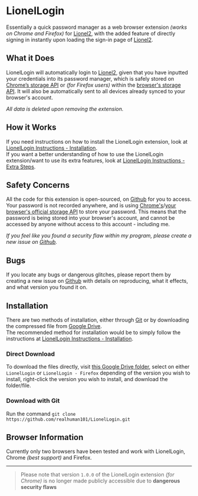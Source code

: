 # LionelLogin
Essentially a quick password manager as a web browser extension *(works on Chrome and Firefox)* for [Lionel2](lionel2.kgv.edu.hk/), with the added feature of directly signing in instantly upon loading the sign-in page of [Lionel2](lionel2.kgv.edu.hk/).  

## What it Does
LionelLogin will automatically login to [Lionel2](lionel2.kgv.edu.hk/), given that you have inputted your credentials into its password manager, which is safely stored on [Chrome’s storage API](https://developer.chrome.com/docs/extensions/reference/storage/) or *(for Firefox users)* within the [browser's storage API](https://developer.mozilla.org/en-US/docs/Mozilla/Add-ons/WebExtensions/API/storage). It will also be automatically sent to all devices already synced to your browser's account.  
  
*All data is deleted upon removing the extension.*

## How it Works
If you need instructions on how to install the LionelLogin extension, look at [LionelLogin Instructions - Installation](https://docs.google.com/presentation/d/1VIXn9FJb83H6CQwr-JYIFJgz-z2UQoDg9Y4QCHWtGL0/edit?usp=sharing).  
If you want a better understanding of how to use the LionelLogin extension/want to use its extra features, look at [LionelLogin Instructions - Extra Steps](https://docs.google.com/presentation/d/1zxJBjksXeMD_YpHr4Lra-ENlIJDXK2RNx7RqnclwwDQ/edit?usp=sharing).

## Safety Concerns
All the code for this extension is open-sourced, on [Github](https://github.com/realhuman101/LionelLogin) for you to access.  
Your password is not recorded anywhere, and is using [Chrome's](https://developer.mozilla.org/en-US/docs/Mozilla/Add-ons/WebExtensions/API/storage)/[your browser's official storage API](https://developer.chrome.com/docs/extensions/reference/storage/) to store your password. This means that the password is being stored into your browser's account, and cannot be accessed by anyone without access to this account - including me.  
  
*If you feel like you found a security flaw within my program, please create a new issue on [Github](https://github.com/realhuman101/LionelLogin/issues/new).*

## Bugs
If you locate any bugs or dangerous glitches, please report them by creating a new issue on [Github](https://github.com/realhuman101/LionelLogin/issues/new) with details on reproducing, what it effects, and what version you found it on. 

## Installation
There are two methods of installation, either through [Git](https://github.com/realhuman101/LionelLogin#download-with-git) or by downloading the compressed file from [Google Drive](https://github.com/realhuman101/LionelLogin#direct-download).  
The recommended method for installation would be to simply follow the instructions at [LionelLogin Instructions - Installation](https://docs.google.com/presentation/d/1VIXn9FJb83H6CQwr-JYIFJgz-z2UQoDg9Y4QCHWtGL0/edit?usp=sharing). 

### Direct Download
To download the files directly, visit [this Google Drive folder](https://drive.google.com/drive/folders/1ALK145-sYK2wC3_ZUd23aYMAhC6JSG3O?usp=sharing), select on either `LionelLogin` or `LionelLogin - Firefox` depending of the version you wish to install, right-click the version you wish to install, and download the folder/file.
### Download with Git
Run the command `git clone https://github.com/realhuman101/LionelLogin.git`

## Browser Information
Currently only two browsers have been tested and work with LionelLogin, Chrome *(best support)* and Firefox.

***

> Please note that version `1.0.0` of the LionelLogin extension *(for Chrome)* is no longer made publicly accessible due to **dangerous security flaws**
